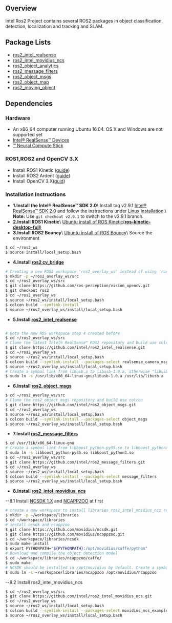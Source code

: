 ## Overview

Intel Ros2 Project contains several ROS2 packages in object classification, detection, localization and tracking and SLAM.

## Package Lists

* [ros2_intel_realsense](https://github.com/intel/ros2_intel_realsense)
* [ros2_intel_movidius_ncs](https://github.com/intel/ros2_intel_movidius_ncs)
* [ros2_object_analytics](https://github.com/intel/ros2_object_analytics)
* [ros2_message_filters](https://github.com/intel/ros2_message_filters)
* [ros2_object_msgs](https://github.com/intel/ros2_object_msgs)
* [ros2_object_map](https://github.com/intel/ros2_object_map)
* [ros2_moving_object](https://github.com/intel/ros2_moving_object)

## Dependencies

### Hardware

* An x86_64 computer running Ubuntu 16.04. OS X and Windows are not supported yet
* [Intel® RealSense™ Devices](https://realsense.intel.com/)  
* [™ Neural Compute Stick](https://developer.movidius.com/)

### ROS1,ROS2 and OpenCV 3.X

* Install ROS1 Kinetic ([guide](wiki.ros.org/kinetic/Installation/Ubuntu))
* Install ROS2 Ardent ([guide](https://github.com/ros2/ros2/wiki/Linux-Install-Debians))
* Install OpenCV 3.X([guid](https://docs.opencv.org/3.3.0/d7/d9f/tutorial_linux_install.html))

### Installation Instructions

* **1.Install the Intel® RealSense™ SDK 2.0**\\
Install tag v2.9.1 [Intel&reg; RealSense&trade; SDK 2.0](https://github.com/IntelRealSense/librealsense/tree/v2.9.1) and follow the instructions under [Linux Installation](https://github.com/IntelRealSense/librealsense/blob/v2.9.1/doc/installation.md).\\
**Note:** Use `git checkout v2.9.1` to switch to the v2.9.1 branch.
* **2.Install ROS1 Kinetic**\\
[Ubuntu install of ROS Kinetic(**ros-kinetic-desktop-full**)](http://wiki.ros.org/kinetic/Installation/Ubuntu)
* **3.Install ROS2 Bouncy**\\
[Ubuntu install of ROS Bouncy](https://github.com/ros2/ros2/wiki/Linux-Development-Setup)\\
Source the environment
```bash
$ cd ~/ros2_ws
$ source install/local_setup.bash
```
* **4.Install [ros2 cv_bridge](https://github.com/ros-perception/vision_opencv/tree/ros2)**
```bash
# Creating a new ROS2 workspace 'ros2_overlay_ws' instead of using 'ros2_ws' is recommended
$ mkdir -p ~/ros2_overlay_ws/src
$ cd ~/ros2_overlay_ws/src
$ git clone https://github.com/ros-perception/vision_opencv.git
$ git checkout ros2
$ cd ~/ros2_overlay_ws
$ source ~/ros2_ws/install/local_setup.bash
$ colcon build --symlink-install
$ source ~/ros2_overlay_ws/install/local_setup.bash
```

* **5.Install [ros2_intel_realsense](https://github.com/intel/ros2_intel_realsense)**
```bash

# Goto the new ROS workspace step 4 created before
$ cd ~/ros2_overlay_ws/src
# Clone the latest Intel® RealSense™ ROS2 repository and build use colcon 
$ git clone https://github.com/intel/ros2_intel_realsense.git
$ cd ~/ros2_overlay_ws
$ source ~/ros2_ws/install/local_setup.bash
$ colcon build --symlink-install --packages-select realsense_camera_msgs realsense_ros2_camera
$ source ~/ros2_overlay_ws/install/local_setup.bash
# Create a symbol link from libusb.a to libusb-1.0.a, otherwise "libusb.a" is probably not to be found by librealsense
$ sudo ln -s /usr/lib/x86_64-linux-gnu/libusb-1.0.a /usr/lib/libusb.a

```
* **6.Install [ros2_object_msgs](https://github.com/intel/ros2_object_msgs)**
```bash
$ cd ~/ros2_overlay_ws/src
# Clone the ros2_object_msgs repository and build use colcon
$ git clone https://github.com/intel/ros2_object_msgs.git
$ cd ~/ros2_overlay_ws
$ source ~/ros2_ws/install/local_setup.bash
$ colcon build --symlink-install --packages-select object_msgs
$ source ~/ros2_overlay_ws/install/local_setup.bash
```
* **7.Install [ros2_message_filters](https://github.com/intel/ros2_message_filters)**
```bash
$ cd /usr/lib/x86_64-linux-gnu
# Create a symbol link from libboost_python-py35.so to libboost_python3.so
$ sudo ln -s libboost_python-py35.so libboost_python3.so
$ cd ~/ros2_overlay_ws/src
$ git clone https://github.com/intel/ros2_message_filters.git
$ cd ~/ros2_overlay_ws
$ source ~/ros2_ws/install/local_setup.bash
$ colcon build --symlink-install --packages-select message_filters
$ source ~/ros2_overlay_ws/install/local_setup.bash
```

* **8.Install [ros2_intel_movidius_ncs](https://github.com/intel/ros2_intel_movidius_ncs)**

--8.1 Install [NCSDK 1.X](https://github.com/movidius/ncsdk) and [NCAPPZOO](https://github.com/movidius/ncappzoo) at first

```bash
# create a new workspace to install libraries ros2_intel_moidius_ncs relies on
$ mkdir -p ~/workspace/libraries
$ cd ~/workspace/libraries
# install ncsdk and ncappzoo
$ git clone https://github.com/movidius/ncsdk.git
$ git clone https://github.com/movidius/ncappzoo.git
$ cd ~/workspace/libraries/ncsdk
$ sudo make install
$ export PYTHONPATH="${PYTHONPATH}:/opt/movidius/caffe/python"
# Download and compile the object detection model
$ cd ~/workspace/libraries/ncappzoo/caffe/
$ sudo make
# NCSDK should be installed in /opt/movidius by default. Create a symbol link in /opt/movidius to NCAPPZOO
$ sudo ln -s ~/workspace/libraries/ncappzoo /opt/movidius/ncappzoo
```

--8.2 Install ros2_intel_movidius_ncs
```bash
$ cd ~/ros2_overlay_ws/src
$ git clone https://github.com/intel/ros2_intel_movidius_ncs.git
$ cd ~/ros2_overlay_ws
$ source ~/ros2_ws/install/local_setup.bash
$ colcon build --symlink-install --packages-select movidius_ncs_example  movidius_ncs_image  movidius_ncs_launch  movidius_ncs_lib  movidius_ncs_stream
$ source ~/ros2_overlay_ws/install/local_setup.bash
```



 
